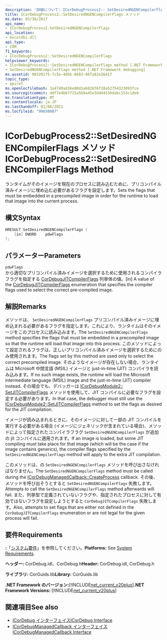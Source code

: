 ```yaml
---
description: '詳細について: ICorDebugProcess2:: SetDesiredNGENCompilerFlags メソッド'
title: ICorDebugProcess2::SetDesiredNGENCompilerFlags メソッド
ms.date: 03/30/2017
api_name:
- ICorDebugProcess2.SetDesiredNGENCompilerFlags
api_location:
- mscordbi.dll
api_type:
- COM
f1_keywords:
- ICorDebugProcess2::SetDesiredNGENCompilerFlags
helpviewer_keywords:
- ICorDebugProcess2::SetDesiredNGENCompilerFlags method [.NET Framework debugging]
- SetDesiredNGENCompilerFlags method [.NET Framework debugging]
ms.assetid: 98320175-7c5e-4dbb-8683-86fa82e2641f
topic_type:
- apiref
ms.openlocfilehash: 3a4749ad26e88d1a602876f28a52754323093fce
ms.sourcegitcommit: ddf7edb67715a5b9a45e3dd44536dabc153c1de0
ms.translationtype: MT
ms.contentlocale: ja-JP
ms.lasthandoff: 02/06/2021
ms.locfileid: "99650087"
---
```

# <a name="icordebugprocess2setdesiredngencompilerflags-method"></a><span data-ttu-id="8601a-103">ICorDebugProcess2::SetDesiredNGENCompilerFlags メソッド</span><span class="sxs-lookup"><span data-stu-id="8601a-103">ICorDebugProcess2::SetDesiredNGENCompilerFlags Method</span></span>

<span data-ttu-id="8601a-104">ランタイムがそのイメージを現在のプロセスに読み込むために、プリコンパイル済みイメージに埋め込む必要があるフラグを設定します。</span><span class="sxs-lookup"><span data-stu-id="8601a-104">Sets the flags that must be embedded in a precompiled image in order for the runtime to load that image into the current process.</span></span>  
  
## <a name="syntax"></a><span data-ttu-id="8601a-105">構文</span><span class="sxs-lookup"><span data-stu-id="8601a-105">Syntax</span></span>  
  
```cpp  
HRESULT SetDesiredNGENCompilerFlags (  
    [in] DWORD    pdwFlags  
);  
```  
  
## <a name="parameters"></a><span data-ttu-id="8601a-106">パラメーター</span><span class="sxs-lookup"><span data-stu-id="8601a-106">Parameters</span></span>  

 `pdwFlags`  
 <span data-ttu-id="8601a-107">から適切なプリコンパイル済みイメージを選択するために使用されるコンパイラフラグを指定する [CorDebugJITCompilerFlags](cordebugjitcompilerflags-enumeration.md) 列挙体の値。</span><span class="sxs-lookup"><span data-stu-id="8601a-107">[in] A value of the [CorDebugJITCompilerFlags](cordebugjitcompilerflags-enumeration.md) enumeration that specifies the compiler flags used to select the correct pre-compiled image.</span></span>  
  
## <a name="remarks"></a><span data-ttu-id="8601a-108">解説</span><span class="sxs-lookup"><span data-stu-id="8601a-108">Remarks</span></span>  

 <span data-ttu-id="8601a-109">メソッドは、 `SetDesiredNGENCompilerFlags` プリコンパイル済みイメージに埋め込まれる必要があるフラグを指定します。これにより、ランタイムはそのイメージをこのプロセスに読み込みます。</span><span class="sxs-lookup"><span data-stu-id="8601a-109">The `SetDesiredNGENCompilerFlags` method specifies the flags that must be embedded in a precompiled image so that the runtime will load that image into this process.</span></span> <span data-ttu-id="8601a-110">このメソッドによって設定されるフラグは、正しいプリコンパイル済みイメージを選択するためにのみ使用されます。</span><span class="sxs-lookup"><span data-stu-id="8601a-110">The flags set by this method are used only to select the correct precompiled image.</span></span> <span data-ttu-id="8601a-111">そのようなイメージが存在しない場合、ランタイムは Microsoft 中間言語 (MSIL) イメージと just-in-time (JIT) コンパイラを読み込みます。</span><span class="sxs-lookup"><span data-stu-id="8601a-111">If no such image exists, the runtime will load the Microsoft intermediate language (MSIL) image and the just-in-time (JIT) compiler instead.</span></span> <span data-ttu-id="8601a-112">その場合でも、デバッガーは [ICorDebugModule2:: SetJITCompilerFlags](icordebugmodule2-setjitcompilerflags-method.md) メソッドを使用して、JIT コンパイルに必要なフラグを設定する必要があります。</span><span class="sxs-lookup"><span data-stu-id="8601a-112">In that case, the debugger must still use the [ICorDebugModule2::SetJITCompilerFlags](icordebugmodule2-setjitcompilerflags-method.md) method to set the flags as desired for the JIT compilation.</span></span>  
  
 <span data-ttu-id="8601a-113">イメージが読み込まれるときに、そのイメージに対して一部の JIT コンパイルを実行する必要がある場合 (イメージにジェネリックが含まれている場合)、メソッドによって指定されたコンパイラフラグ `SetDesiredNGENCompilerFlags` が追加の jit コンパイルに適用されます。</span><span class="sxs-lookup"><span data-stu-id="8601a-113">If an image is loaded, but some JIT compiling must take place for that image (which will be the case if the image contains generics), the compiler flags specified by the `SetDesiredNGENCompilerFlags` method will apply to the extra JIT compilation.</span></span>  
  
 <span data-ttu-id="8601a-114">このメソッドは、の `SetDesiredNGENCompilerFlags` メソッドを[](icordebugmanagedcallback-createprocess-method.md)呼び出さなければなりません。</span><span class="sxs-lookup"><span data-stu-id="8601a-114">The `SetDesiredNGENCompilerFlags` method must be called during the [ICorDebugManagedCallback::CreateProcess](icordebugmanagedcallback-createprocess-method.md) callback.</span></span> <span data-ttu-id="8601a-115">その後、メソッドを呼び出そうとすると `SetDesiredNGENCompilerFlags` 失敗します。</span><span class="sxs-lookup"><span data-stu-id="8601a-115">Attempts to call the `SetDesiredNGENCompilerFlags` method afterwards will fail.</span></span> <span data-ttu-id="8601a-116">また、列挙型で定義されていないフラグや、指定されたプロセスに対して有効ではないフラグを設定しようとすると `CorDebugJITCompilerFlags` 失敗します。</span><span class="sxs-lookup"><span data-stu-id="8601a-116">Also, attempts to set flags that are either not defined in the `CorDebugJITCompilerFlags` enumeration or are not legal for the given process will fail.</span></span>  
  
## <a name="requirements"></a><span data-ttu-id="8601a-117">要件</span><span class="sxs-lookup"><span data-stu-id="8601a-117">Requirements</span></span>  

 <span data-ttu-id="8601a-118">**:**「[システム要件](../../get-started/system-requirements.md)」を参照してください。</span><span class="sxs-lookup"><span data-stu-id="8601a-118">**Platforms:** See [System Requirements](../../get-started/system-requirements.md).</span></span>  
  
 <span data-ttu-id="8601a-119">**ヘッダー:** CorDebug.idl、CorDebug.h</span><span class="sxs-lookup"><span data-stu-id="8601a-119">**Header:** CorDebug.idl, CorDebug.h</span></span>  
  
 <span data-ttu-id="8601a-120">**ライブラリ:** CorGuids.lib</span><span class="sxs-lookup"><span data-stu-id="8601a-120">**Library:** CorGuids.lib</span></span>  
  
 <span data-ttu-id="8601a-121">**.NET Framework のバージョン:**[!INCLUDE[net_current_v20plus](../../../../includes/net-current-v20plus-md.md)]</span><span class="sxs-lookup"><span data-stu-id="8601a-121">**.NET Framework Versions:** [!INCLUDE[net_current_v20plus](../../../../includes/net-current-v20plus-md.md)]</span></span>  
  
## <a name="see-also"></a><span data-ttu-id="8601a-122">関連項目</span><span class="sxs-lookup"><span data-stu-id="8601a-122">See also</span></span>

- [<span data-ttu-id="8601a-123">ICorDebug インターフェイス</span><span class="sxs-lookup"><span data-stu-id="8601a-123">ICorDebug Interface</span></span>](icordebug-interface.md)
- [<span data-ttu-id="8601a-124">ICorDebugManagedCallback インターフェイス</span><span class="sxs-lookup"><span data-stu-id="8601a-124">ICorDebugManagedCallback Interface</span></span>](icordebugmanagedcallback-interface.md)
